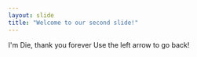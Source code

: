 ```yaml
---
layout: slide
title: "Welcome to our second slide!"
---
```

I'm Die, thank you forever
Use the left arrow to go back!
